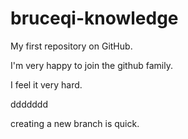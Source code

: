 # bruceqi-knowledge
My first repository on GitHub.

I'm very happy to join the github family.

I feel it very hard.

ddddddd

creating a new branch is quick.

